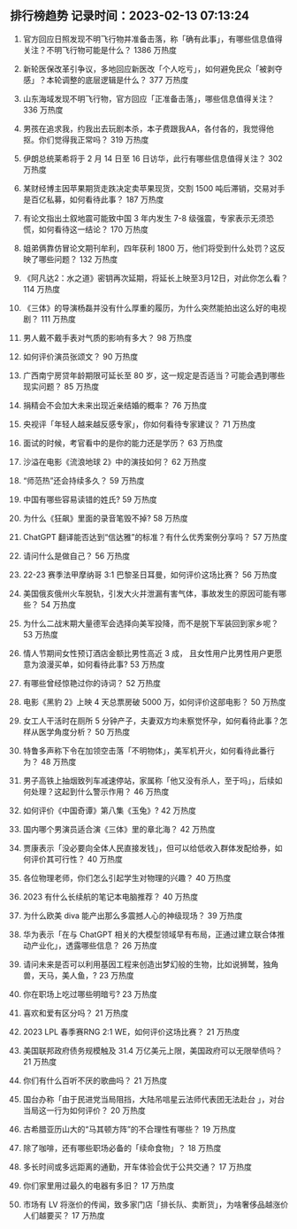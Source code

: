 
## 排行榜趋势 记录时间：2023-02-13 07:13:24
  
  1. 官方回应日照发现不明飞行物并准备击落，称「确有此事」，有哪些信息值得关注？不明飞行物可能是什么？ 1386 万热度
    
  2. 新轮医保改革引争议，多地回应新医改「个人吃亏」，如何避免民众「被剥夺感」？本轮调整的底层逻辑是什么？ 377 万热度
    
  3. 山东海域发现不明飞行物，官方回应「正准备击落」，哪些信息值得关注？ 336 万热度
    
  4. 男孩在追求我，约我出去玩剧本杀，本子费跟我AA，各付各的，我觉得他抠。你们觉得我正常吗？ 319 万热度
    
  5. 伊朗总统莱希将于 2 月 14 日至 16 日访华，此行有哪些信息值得关注？ 302 万热度
    
  6. 某财经博主因苹果期货走跌决定卖苹果现货，交割 1500 吨后滞销，交易对手是百亿私募，如何看待此事？ 187 万热度
    
  7. 有论文指出土叙地震可能致中国 3 年内发生 7-8 级强震，专家表示无须恐慌，如何看待这一结论？ 170 万热度
    
  8. 姐弟俩靠仿冒论文期刊牟利，四年获利 1800 万，他们将受到什么处罚？这反映了哪些问题？ 132 万热度
    
  9. 《阿凡达2：水之道》密钥再次延期，将延长上映至3月12日，对此你怎么看？ 114 万热度
    
  10. 《三体》的导演杨磊并没有什么厚重的履历，为什么突然能拍出这么好的电视剧？ 111 万热度
    
  11. 男人戴不戴手表对气质的影响有多大？ 98 万热度
    
  12. 如何评价演员张颂文？ 90 万热度
    
  13. 广西南宁房贷年龄期限可延长至 80 岁，这一规定是否适当？可能会遇到哪些现实问题？ 85 万热度
    
  14. 捐精会不会加大未来出现近亲结婚的概率？ 76 万热度
    
  15. 央视评「年轻人越来越反感专家」，你如何看待专家建议？ 71 万热度
    
  16. 面试的时候，考官看中的是你的能力还是学历？ 63 万热度
    
  17. 沙溢在电影《流浪地球 2》中的演技如何？ 62 万热度
    
  18. “师范热”还会持续多久？ 59 万热度
    
  19. 中国有哪些容易读错的姓氏? 59 万热度
    
  20. 为什么《狂飙》里面的录音笔毁不掉? 58 万热度
    
  21. ChatGPT 翻译能否达到“信达雅”的标准？有什么优秀案例分享吗？ 57 万热度
    
  22. 请问什么是做自己？ 56 万热度
    
  23. 22-23 赛季法甲摩纳哥 3:1 巴黎圣日耳曼，如何评价这场比赛？ 56 万热度
    
  24. 美国俄亥俄州火车脱轨，引发大火并泄漏有害气体，事故发生的原因可能有哪些？ 54 万热度
    
  25. 为什么二战末期大量德军会选择向美军投降，而不是脱下军装回到家乡呢？ 53 万热度
    
  26. 情人节期间女性预订酒店金额比男性高近 3 成， 且女性用户比男性用户更愿意为浪漫买单，如何看待此事? 53 万热度
    
  27. 有哪些曾经惊艳过你的诗词？ 52 万热度
    
  28. 电影《黑豹 2》上映 4 天总票房破 5000 万，如何评价这部电影？ 50 万热度
    
  29. 女工人干活时在厕所 5 分钟产子，夫妻双方均未察觉怀孕，如何看待此事？怎样从医学角度分析？ 50 万热度
    
  30. 特鲁多声称下令在加领空击落「不明物体」，美军机开火，如何看待此番行为？ 48 万热度
    
  31. 男子高铁上抽烟致列车减速停站，家属称「他又没有杀人，至于吗」，后续如何处理？这起到什么警示作用？ 46 万热度
    
  32. 如何评价《中国奇谭》第八集《玉兔》? 42 万热度
    
  33. 国内哪个男演员适合演《三体》里的章北海？ 42 万热度
    
  34. 贾康表示「没必要向全体人民直接发钱」，但可以给低收入群体发配给券，如何评价其可行性？ 40 万热度
    
  35. 各位物理老师，你们怎么引起学生对物理的兴趣？ 40 万热度
    
  36. 2023 有什么长续航的笔记本电脑推荐？ 40 万热度
    
  37. 为什么欧美 diva 能产出那么多震撼人心的神级现场？ 39 万热度
    
  38. 华为表示「在与 ChatGPT 相关的大模型领域早有布局，正通过建立联合体推动产业化」，透露哪些信息？ 26 万热度
    
  39. 请问未来是否可以利用基因工程来创造出梦幻般的生物，比如说狮鹫，独角兽，天马，美人鱼，? 23 万热度
    
  40. 你在职场上吃过哪些明暗亏? 23 万热度
    
  41. 喜欢和爱有区分吗？ 21 万热度
    
  42. 2023 LPL 春季赛RNG 2:1 WE，如何评价这场比赛？ 21 万热度
    
  43. 美国联邦政府债务规模触及 31.4 万亿美元上限，美国政府可以无限举债吗？ 21 万热度
    
  44. 你们有什么百听不厌的歌曲吗？ 21 万热度
    
  45. 国台办称「由于民进党当局阻挡，大陆吊唁星云法师代表团无法赴台 」，对台当局这一行为如何评价？ 20 万热度
    
  46. 古希腊亚历山大的“马其顿方阵”的不合理性有哪些？ 19 万热度
    
  47. 除了咖啡，还有哪些职场必备的「续命食物」？ 18 万热度
    
  48. 多长时间或多远距离的通勤，开车体验会优于公共交通？ 17 万热度
    
  49. 你们家里用过最久的电器有多旧？ 17 万热度
    
  50. 市场有 LV 将涨价的传闻，致多家门店「排长队、卖断货」，为啥奢侈品越涨价人们越要买？ 17 万热度
    